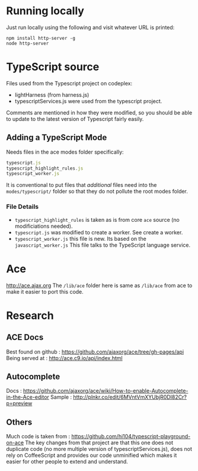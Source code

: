 # Running locally
Just run locally using the following and visit whatever URL is printed:

```
npm install http-server -g
node http-server
```

# TypeScript source

Files used from the Typescript project on codeplex:
- lightHarness (from harness.js)
- typescriptServices.js
were used from the typescript project.

Comments are mentioned in how they were modified, so you should be able to update to the latest version of Typescript fairly easily.

## Adding a TypeScript Mode 
Needs files in the ace modes folder
specifically:

```ts
typescript.js
typescript_highlight_rules.js
typescript_worker.js
```
It is conventional to put files that *additional* files need into the `modes/typescript/` folder so that they do not pollute the root modes folder.

### File Details
* `typescript_highlight_rules` is taken as is from core `ace` source (no modificiations needed).
* `typescript.js` was modified to create a worker. See create a worker. 
* `typescript_worker.js` this file is new. Its based on the `javascript_worker.js` This file talks to the TypeScript language service.

# Ace
http://ace.ajax.org 
The `/lib/ace` folder here is same as `/lib/ace` from ace to make it easier to port this code.

# Research 
## ACE Docs
Best found on github : https://github.com/ajaxorg/ace/tree/gh-pages/api
Being served at : http://ace.c9.io/api/index.html

## Autocomplete 
Docs : https://github.com/ajaxorg/ace/wiki/How-to-enable-Autocomplete-in-the-Ace-editor
Sample : http://plnkr.co/edit/6MVntVmXYUbjR0DI82Cr?p=preview

## Others
Much code is taken from : https://github.com/hi104/typescript-playground-on-ace
The key changes from that project are that this one does not duplicate code (no more multiple version of typescriptServices.js), does not rely on CoffeeScript and provides our code unminified which makes it easier for other people to extend and understand.
